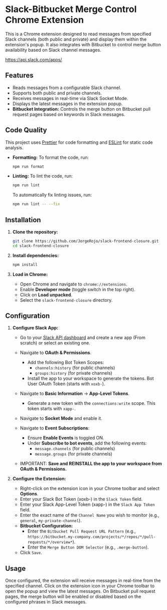 # Slack-Bitbucket Merge Control Chrome Extension

This is a Chrome extension designed to read messages from specified Slack channels (both public and private) and display them within the extension's popup. It also integrates with Bitbucket to control merge button availability based on Slack channel messages.

<https://api.slack.com/apps/>

## Features

- Reads messages from a configurable Slack channel.
- Supports both public and private channels.
- Receives messages in real-time via Slack Socket Mode.
- Displays the latest messages in the extension popup.
- **Bitbucket Integration:** Controls the merge button on Bitbucket pull request pages based on keywords in Slack messages.

## Code Quality

This project uses [Prettier](https://prettier.io/) for code formatting and [ESLint](https://eslint.org/) for static code analysis.

- **Formatting:**
  To format the code, run:

  ```bash
  npm run format
  ```

- **Linting:**
  To lint the code, run:

  ```bash
  npm run lint
  ```

  To automatically fix linting issues, run:

  ```bash
  npm run lint -- --fix
  ```

## Installation

1. **Clone the repository:**

   ```bash
   git clone https://github.com/JorgeRojo/slack-frontend-closure.git
   cd slack-frontend-closure
   ```

2. **Install dependencies:**

   ```bash
   npm install
   ```

3. **Load in Chrome:**
   - Open Chrome and navigate to `chrome://extensions`.
   - Enable **Developer mode** (toggle switch in the top right).
   - Click on **Load unpacked**.
   - Select the `slack-frontend-closure` directory.

## Configuration

1. **Configure Slack App:**
   - Go to your [Slack API dashboard](https://api.slack.com/apps) and create a new app (From scratch) or select an existing one.
   - Navigate to **OAuth & Permissions**.
     - Add the following Bot Token Scopes:
       - `channels:history` (for public channels)
       - `groups:history` (for private channels)
     - Install the app to your workspace to generate the tokens. Bot User OAuth Token (starts with `xoxb-`).
   - Navigate to **Basic Information** -> **App-Level Tokens**.
     - Generate a new token with the `connections:write` scope. This token starts with `xapp-`.
   - Navigate to **Socket Mode** and enable it.
   - Navigate to **Event Subscriptions**:
     - Ensure **Enable Events** is toggled ON.
     - Under **Subscribe to bot events**, add the following events:
       - `message.channels` (for public channels)
       - `message.groups` (for private channels)

   - IMPORTANT: **Save and REINSTALL the app to your workspace from OAuth & Permissions.**

2. **Configure the Extension:**
   - Right-click on the extension icon in your Chrome toolbar and select **Options**.
   - Enter your Slack Bot Token (xoxb-) in the `Slack Token` field.
   - Enter your Slack App-Level Token (xapp-) in the `Slack App Token` field.
   - Enter the exact name of the `Channel Name` you wish to monitor (e.g., `general`, `my-private-channel`).
   - **Bitbucket Configuration:**
     - Enter the `Bitbucket Pull Request URL Pattern` (e.g., `https://bitbucket.my-company.com/projects/*/repos/*/pull-requests/*/overview*`).
     - Enter the `Merge Button DOM Selector` (e.g., `.merge-button`).
   - Click `Save`.

## Usage

Once configured, the extension will receive messages in real-time from the specified channel. Click on the extension icon in your Chrome toolbar to open the popup and view the latest messages. On Bitbucket pull request pages, the merge button will be enabled or disabled based on the configured phrases in Slack messages.
